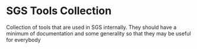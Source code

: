 SGS Tools Collection
====================
Collection of tools that are used in SGS internally. They should have a minimum of documentation and some generality so that they may be useful for everybody
